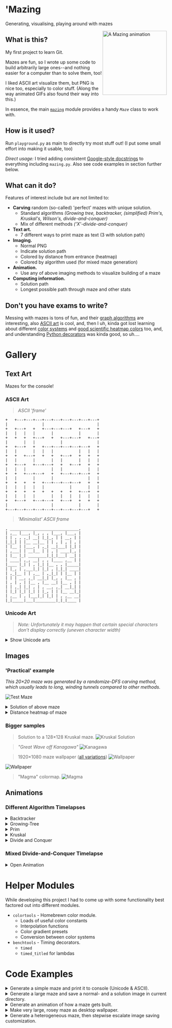 # 'Mazing
Generating, visualising, playing around with mazes

<img align="right" src="/Gallery/maze_backtracker-32x32_anim_2023.07.29-06h57m21.gif" width=200 alt="A Mazing animation" title="DFS-based maze carving">

## What is this?
My first project to learn Git.

Mazes are fun, so I wrote up some code to build arbitrarily large ones--and nothing easier for a computer than to solve them, too!

I liked ASCII art visualize them, but PNG is nice too, especially to color stuff. (Along the way animated GIFs also found their way into this.)

In essence, the main [`mazing`](./mazing.py) module provides a handy *`Maze`* class to work with.


## How is it used?
Run `playground.py` as main to directly try most stuff out!
(I put some small effort into making it usable, too)

*Direct usage:*
I tried adding consistent [Google-style docstrings](https://google.github.io/styleguide/pyguide.html#38-comments-and-docstrings) to everything including `mazing.py`.
Also see code examples in section further below.


## What can it do?
Features of interest include but are not limited to:
- **Carving** random (so-called) 'perfect' mazes with unique solution.
    * Standard algorithms *(Growing tree, backtracker, (simplified) Prim's, Kruskal's, Wilson's, divide-and-conquer)*
    * Mix of different methods *('X'-divide-and-conquer)*
- **Text art.**
    * 7 different ways to print maze as text (3 with solution path)
- **Imaging.**
    * Normal PNG
    * Indicate solution path
    * Colored by distance from entrance (heatmap)
    * Colored by algorithm used (for mixed maze generation)
- **Animation.**
    * Use any of above imaging methods to visualize building of a maze
- **Computing information.**
    * Solution path
    * Longest possible path through maze and other stats


## Don't you have exams to write?
Messing with mazes is tons of fun, and their [graph algorithms](http://www.jamisbuck.org/presentations/rubyconf2011/index.html) are interesting, also [ASCII art](https://en.wikipedia.org/wiki/ASCII_art) is cool, and, then I uh, kinda got lost learning about different [color systems](https://bottosson.github.io/posts/oklab/) and [good scientific heatmap colors](https://www.youtube.com/watch?v=o9KxYxROSgM) too, and, and understanding [Python decorators](https://stackoverflow.com/questions/308999/what-does-functools-wraps-do) was kinda good, so uh....


# Gallery

## Text Art
Mazes for the console!

### ASCII Art
> *ASCII 'frame'*
```
+   +---+---+---+---+---+---+---+---+---+
|               |                       |
+   +---+   +   +---+---+---+   +---+   +
|   |   |   |       |           |       |
+   +   +   +---+   +   +---+---+   +---+
|       |   |           |               |
+   +---+   +   +---+---+---+---+---+   +
|   |       |   |   |           |   |   |
+   +   +---+   +   +   +---+   +   +   +
|   |       |       |   |       |   |   |
+   +---+   +---+---+   +   +---+   +   +
|   |   |           |   |           |   |
+   +   +---+---+   +   +---+---+---+   +
|   |       |       |               |   |
+   +   +   +   +---+---+---+---+   +   +
|   |   |   |   |           |       |   |
+   +   +   +   +   +   +   +   +---+   +
|   |   |   |       |   |   |   |   |   |
+   +---+   +---+---+   +---+   +   +   +
|                   |           |       |
+---+---+---+---+---+---+---+---+---+   +
```

> *'Minimalist' ASCII frame*
```
, ______________________________,
| ,__ |___, |_, , , |___, |___, |
| | , , ,_| __| |_|_, | | __, | |
|_|_| | |__ __|__ | | , | , | , |
| |__ | |___, | ,_| __|___| |_| |
| ,___| | __|__ | | , | ____|_, |
| |__ |_| ________|_|_|___| __| |
| ____| ,_, __| , , |____ ,__ | |
|____ |_| | , |_| |__ , , |_____|
| |_, | ,___|_| |_| , |_|_| ____|
| ,_|__ | | ,__ | ,_|_| | |__ | |
| | | __, ,_| __|_| |_, , |__ , |
| , | , | |__ , |__ __| |__ , | |
| | ,_| |_| , | , __, ,_| __|_| |
| |_| |_| |_| | |_, | | |__ __|_|
| ,__ | , |___|_| |_| | , ,__ __|
|_|_____|___|_________|_|_|____ |
```

### Unicode Art
> *Note: Unfortunately it may happen that certain special characters don't display correctly (uneven character width)*

<details markdown=1><summary>Show Unicode arts</summary>

> *'Frame'* (box drawing characters)
```
╷ ┌───────────┬─────────────┬───┐
│ ╵ ╷ ┌───┬─╴ └───╴ ╷ ┌─────┘ ╷ │
│ ╶─┼─┘ ╷ └───────┐ ├─┘ ╷ ╶─┬─┘ │
├─╴ │ ╶─┼─────┬─╴ │ │ ┌─┴─╴ │ ┌─┤
│ ╷ └─╴ ├─╴ ╶─┤ ╶─┴─┘ ├─┬───┘ │ │
│ ├─────┤ ┌─┐ └───┬───┘ │ ╶─┬─┘ │
│ │ ╶───┘ │ └───┐ │ ╶───┴─┐ │ ╶─┤
│ │ ╶─┬─┬─┴─╴ ┌─┘ │ ┌───┐ ╵ ├─╴ │
│ └─┐ │ │ ╷ ╶─┴─┬─┘ └─┐ └─┐ ╵ ╷ │
├─╴ │ ╵ │ └───┐ └───┐ ├─╴ └─┬─┘ │
│ ╷ │ ╷ │ ┌─╴ ├─┬─┬─┘ │ ┌───┤ ┌─┤
│ │ └─┤ │ ├─┐ ╵ │ │ ╶─┘ └─┐ ╵ │ │
│ ├─┐ ╵ ╵ │ │ ╶─┤ └───────┼─┬─┘ │
│ │ │ ┌─╴ │ ├─╴ │ ┌───╴ ╷ ╵ │ ╷ │
│ │ │ │ ┌─┘ │ ┌─┘ └─┐ ╶─┴─┬─┴─┘ │
│ ╵ │ └─┘ ┌─┘ └───╴ ├───╴ └─╴ ╷ │
└───┴─────┴─────────┴─────────┘ ╵
```

> *'Half-block'*
```
█ ▀▀█▀▀▀▀▀▀▀█▀▀▀█▀▀▀█▀▀▀█▀▀▀▀▀▀▀█
█▀▀ ▀▀▀ █▀▀ ▀▀▀ █▀▀ ▀ ▀▀█▀▀ █▀▀ █
█▀▀▀▀ ▀▀█▀▀▀▀ ▀▀█▀▀ █▀▀▀█▀▀ █▀▀▀█
█▀▀ █▀▀ █▀▀ █ ▀▀▀ ▀▀▀ ▀▀▀ ▀▀▀▀▀ █
█▀▀▀▀▀▀ █▀▀▀▀▀▀▀█ ▀▀█▀▀▀▀▀▀▀█▀▀▀█
█ ▀▀█ ▀▀█▀▀ █▀▀ █▀▀ ▀▀▀ █▀▀ ▀ ▀▀█
█▀▀ █▀▀▀▀▀▀ ▀▀▀▀█▀▀▀█ ▀▀█▀▀▀▀ ▀▀█
█ ▀▀▀▀▀ █▀▀ █ ▀▀█▀▀ ▀ ▀▀█▀▀ █▀▀ █
█▀▀▀▀▀▀▀▀ ▀▀█▀▀▀▀▀▀▀█▀▀▀█▀▀▀█▀▀▀█
█▀▀ █ ▀▀█ ▀▀▀ ▀▀█ ▀▀▀▀▀ ▀ ▀▀▀ ▀▀█
█▀▀ ▀▀▀▀█▀▀▀▀▀▀ █▀▀▀▀▀▀ █ ▀▀▀▀▀▀█
█▀▀ █ ▀▀█▀▀ █ ▀▀█▀▀ █▀▀ █▀▀ █▀▀ █
█▀▀ ▀▀▀▀█▀▀▀█▀▀▀█▀▀ █▀▀▀█▀▀▀█▀▀▀█
█▀▀ █ ▀▀█▀▀ ▀▀▀ █▀▀ ▀ ▀▀▀ ▀▀▀▀▀ █
█▀▀▀█ ▀▀▀▀▀ █▀▀▀█ ▀▀▀▀▀▀█▀▀▀█▀▀ █
█▀▀ ▀▀▀ █ ▀▀▀▀▀ █▀▀ █▀▀ █▀▀ ▀▀▀ █
▀▀▀▀▀▀▀▀▀▀▀▀▀▀▀▀▀▀▀▀▀▀▀▀▀ ▀▀▀▀▀▀▀
```

> *'Quarter-block'*
```
▛▀▀▀▀▀▛▀▀▀▀▀▀▛▀▀▀▀▀▀▛▀▀▀▀▀▀▀▀▀▀▀▌
▌▘▌▀▀▘▌▀▘▀▌▛▘▌▌▘▛▀▘▌▘▛▘▛▀▘▌▀▌▀▘▘▌
▛▀▌▌▌▀▀▀▀▌▘▘▌▌▀▀▘▀▌▀▀▘▌▘▌▌▛▘▀▛▘▌▌
▌▌▘▌▀▀▌▀▘▀▘▀▘▛▘▛▘▌▛▘▛▀▛▘▘▌▘▀▘▘▀▘▌
▌▀▌▛▘▌▘▌▀▀▘▀▀▌▀▌▛▘▌▘▘▘▘▌▀▌▘▌▀▀▀▌▌
▌▘▘▌▌▀▘▌▘▛▘▌▌▀▘▘▌▘▀▌▛▘▛▘▌▀▛▀▘▌▘▘▌
▌▛▀▘▌▀▘▌▘▌▘▘▘▀▛▘▘▀▌▘▌▌▘▀▌▌▘▌▀▀▘▀▌
▌▘▛▀▀▀▛▘▀▛▘▌▀▘▘▀▌▘▀▛▘▛▀▘▘▛▀▀▌▘▌▘▌
▛▀▘▘▌▘▌▘▌▌▌▛▀▘▘▌▀▀▌▌▘▘▀▀▀▌▀▘▘▌▀▀▌
▌▀▀▌▀▌▀▛▘▘▌▘▌▀▀▀▘▌▘▌▀▀▀▘▌▀▘▌▀▀▀▌▌
▌▀▘▀▘▌▘▌▛▀▌▌▀▛▘▛▀▀▘▌▘▛▀▘▌▀▛▘▌▌▘▌▌
▛▀▌▛▘▌▀▘▘▘▘▌▌▘▌▘▘▛▘▀▀▌▀▛▀▌▌▀▌▌▀▘▌
▌▌▌▌▘▀▀▀▀▌▌▘▘▀▘▛▘▘▛▀▘▀▘▌▘▌▀▘▌▘▌▌▌
▌▌▌▌▀▘▌▘▘▘▀▘▀▌▀▌▌▘▌▛▀▌▀▌▘▌▀▘▌▀▘▘▌
▌▘▘▀▌▘▘▌▀▘▘▛▘▘▘▘▌▀▘▌▌▌▘▀▘▛▘▀▀▀▘▌▌
▌▀▀▘▘▀▀▀▀▘▀▘▘▘▀▀▘▌▀▘▌▘▌▀▘▌▘▀▀▀▘▘▌
▀▀▀▀▀▀▀▀▀▀▀▀▀▀▀▀▀▀▀▀▀▀▀▀▀▀▀▀▀▀▀▀▘
```

> *'Pipes'*
```
┌──────────┐┌──────────────┐┌──────────────────┐
│  ┌┐  ┌┐  ││  ┌────┐  ┌┐  ││  ┌┐  ┌┐  ┌┐  ┌┐  │
│  ││  ││  └┘  │┌───┘  ││  └┘  ││  ││  ││  ││  │
│  ││  ││  ┌┐  ││  ┌───┘│  ┌───┘│  ││  ││  ││  │
│  └┘  ││  ││  └┘  └────┘  │┌───┘  ││  └┘  └┘  │
│  ┌───┘│  ││  ┌┐  ┌───────┘│  ┌───┘└───┐  ┌───┘
│  │┌───┘  ││  └┘  │┌──────┐│  └───────┐│  └───┐
│  ││  ┌───┘└──────┘│  ┌┐  ││  ┌────┐  ││  ┌┐  │
│  └┘  │┌──────────┐│  ││  └┘  └────┘  ││  └┘  │
│  ┌───┘│  ┌┐  ┌┐  ││  ││  ┌────┐  ┌───┘│  ┌───┘
│  └───┐│  ││  ││  ││  ││  └────┘  └───┐│  └───┐
│  ┌┐  ││  ││  ││  ││  ││  ┌┐  ┌┐  ┌┐  ││  ┌┐  │
│  └┘  ││  └┘  └┘  └┘  ││  └┘  ││  ││  └┘  ││  │
│  ┌───┘└───┐  ┌────┐  ││  ┌───┘│  ││  ┌───┘│  │
│  │┌──────┐│  │┌───┘  ││  └───┐│  └┘  │┌───┘  │
│  ││  ┌┐  ││  ││  ┌───┘│  ┌┐  ││  ┌───┘│  ┌┐  │
│  ││  └┘  ││  └┘  │┌───┘  ││  └┘  └───┐│  ││  │
│  ││  ┌┐  ││  ┌┐  ││  ┌───┘│  ┌────┐  ││  ││  │
│  └┘  ││  ││  └┘  ││  │┌───┘  │┌───┘  ││  └┘  │
└───┐  ││  ││  ┌───┘│  ││  ┌┐  ││  ┌───┘│  ┌┐  │
┌───┘  └┘  ││  └───┐│  └┘  └┘  └┘  └────┘  ││  │
│  ┌────┐  │└───┐  ││  ┌┐  ┌┐  ┌┐  ┌┐  ┌───┘│  │
│  └────┘  └────┘  └┘  ││  └┘  └┘  ││  └────┘  │
└──────────────────────┘└──────────┘└──────────┘
```

</details>

## Images

### 'Practical' example

*This 20×20 maze was generated by a randomize-DFS carving method, which usually leads to long, winding tunnels compared to other methods.*

![Test Maze](Gallery/maze_backtracker-20x20_2023.07.29-09h11m07.png)

<details><summary>Solution of above maze</summary>

![Maze Solution](Gallery/maze_backtracker-20x20_solution_2023.07.29-09h11m32.png)

</details>

<details><summary>Distance heatmap of maze</summary>

![Maze Heatmap](Gallery/maze_backtracker-20x20_colormap_2023.07.29-09h11m42.png)

</details>

### Bigger samples

> Solution to a 128×128 Kruskal maze.
![Kruskal Solution](Gallery/maze_kruskal-128x128_solution_2023.07.29-09h00m07.png)

> *"Great Wave off Kanagawa"*
![Kanagawa](Gallery/maze128x128_backtracker_dist_2023.07.26-08h27m14.png)

> 1920×1080 maze wallpaper ([all variations](Gallery/wallpapers))
![Wallpaper](Gallery/wallpapers/wallpaper_brewerBlue_maze_kruskal-1920x1080_colormap_2023.07.29-09h37m37.png)

![Wallpaper](Gallery/wallpapers/wallpaper_redyellowblue_maze_kruskal-1920x1080_colormap_2023.07.29-09h29m35.png)

> "Magma" colormap.
![Magma](Gallery/maze1024x1024_TREE_dist_2023.07.24-03h16m55.png)

## Animations

### Different Algorithm Timelapses

<details><summary>Backtracker</summary>

![Backtracker Timelapse](Gallery/maze_backtracker-16x16_anim_2023.07.29-07h43m17.gif)

</details>


<details><summary>Growing-Tree</summary>

![Growing-Tree Timelapse](Gallery/maze_growing_tree-16x16_anim_2023.07.29-07h47m32.gif)

</details>


<details><summary>Prim</summary>

![Prim Timelapse](Gallery/maze_prim-16x16_anim_2023.07.29-07h46m14.gif)

</details>


<details><summary>Kruskal</summary>

![Kruskal Timelapse](Gallery/maze_kruskal-16x16_anim_2023.07.29-07h46m40.gif)

</details>


<details><summary>Divide and Conquer</summary>

![Divide and Conquer Timelapse](Gallery/maze_division-16x16_anim_2023.07.29-07h45m26.gif)

</details>

### Mixed Divide-and-Conquer Timelapse

<details><summary>Open Animation</summary>

<div style="position:relative">

<img align="left" src="/Gallery/maze_division-128x128_anim_2023.07.29-07h12m21.gif" width=400 alt="xdivision animation">

<img align="center" src="/Gallery/maze_division-128x128_algorithms_2023.07.29-07h13m35.png" width=400 alt="xdivision endresult">

</div>

</details>


# Helper Modules

While developing this project I had to come up with some functionality best factored out into different modules.

- `colortools` - Homebrewn color module.
    * Loads of useful color constants
    * Interpolation functions
    * Color gradient presets
    * Conversion between color systems
- `benchtools` - Timing decorators.
    * `timed`
    * `timed_titled` for lambdas


# Code Examples

<details><summary>Generate a simple maze and print it to console (Unicode & ASCII).</summary>

```py
from mazing import Maze

# Blank, new maze
my_maze = Maze(16,16)

# Randomize maze
my_maze.backtracker()

# Choose an Unicode string function
print(my_maze.str_frame())

# Choose an ASCII string function
print(my_maze.str_frame_ascii())
```

</details>

<details><summary>Generate a large maze and save a normal- and a solution image in current directory.</summary>

```py
from mazing import Maze

# Blank, new maze
my_maze = Maze(100,100)

# Randomize maze
my_maze.growing_tree()

# Generate normal image, then save it
img = my_maze.generate_image()
img.save(img1.filename)

# Generate solution image, then save it
imgsol = my_maze.generate_solutionimage()
imgsol.save(img1.filename)
```

</details>

<details><summary>Generate an animation of how a maze gets built.</summary>

```py
from mazing import Maze

# Generate animation frames
(frames, my_unused_maze) = Maze.generate_animation(16,16, Maze.backtracker)

# Save frames as .gif
frames[0].save(
    frames[0].filename,
    save_all=True,
    append_images=frames[1:],
    duration=30,
)
```

</details>

<details><summary>Make very large, rosey maze as desktop wallpaper.</summary>

```py
from mazing import Maze
import colortools as ct

# Blank, new maze
my_maze = Maze(1920,1080) # (<!- Python be slow)

# Randomize maze
my_maze.backtracker()

# Precomputes distances
my_maze.compute_distances()

# Generate image
imgdst = my_maze.generate_colorimage(
    gradient_colors=ct.COLORMAPS['acton'][::-1], # makes bright -> dark
    raster=my_maze.generate_raster(
        wall_air_ratio=(0,1),
        show_distances=True
    )
)

# Save image
imgdst.save(imgdst.filename)
```

</details>

<details><summary>Generate a heterogeneous maze, then stepwise escalate image saving customization.</summary>

```py
from mazing import Maze
import colortools as ct

my_maze = Maze(256,256)
my_maze.xdivision()
# 1) Solution image
imgsol = my_maze.generate_solutionimage()
imgsol.save(imgsol.filename)

# 2) Normal image, altered colors
img = my_maze.generate_image(
    wall_air_colors=(ct.COLORS['sepia'],ct.COLORS['pergament']),
)
img.save(img.filename)

# 3) Algorithms map, raster adapted
imgalg = my_maze.generate_algorithmimage(
    raster=my_maze.generate_raster(
        decolumnated=True,
        wall_air_ratio=(1,2),
        show_algorithms=True,
    ),
)
imgalg.save(imgalg.filename)

# 4) Branch distances, colors and raster adapted
my_maze.compute_branchdistances()
imgdst = my_maze.generate_colorimage(
    gradient_colors=ct.COLORMAPS['redyellowblue'][::-1], # makes bright -> dark
    raster=my_maze.generate_raster(
        decolumnated=True,
        wall_air_ratio=(1,2),
        show_distances=True,
    ),
)
imgdst.save(imgdst.filename)
```

</details>
